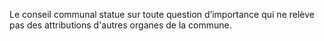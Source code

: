 Le conseil communal statue sur toute question d’importance qui ne relève pas des attributions d'autres organes de la commune.